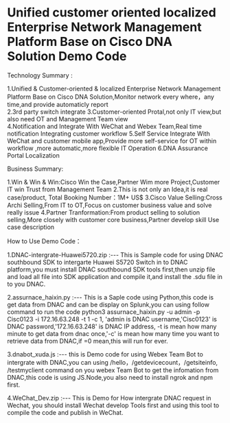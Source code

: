 # Unified customer oriented localized Enterprise Network Management Platform Base on Cisco DNA Solution Demo Code
Technology Summary :

1.Unified &amp; Customer-oriented &amp; localized Enterprise  Network Management Platform Base on Cisco DNA Solution,Monitor network every where，any time,and provide automaticly report  
2.3rd party switch integrate 
3.Customer-oriented Protal,not only IT view,but also need OT and Management Team view  
4.Notification and Integrate With WeChat and Webex Team,Real time notification Integrating customer workflow 
5.Self Service Integrate With WeChat and customer mobile app,Provide more self-service  for OT within workflow ,more automatic,more flexible IT Operation 
6.DNA Assurance Portal Localization

Business Summary:

1.Win &amp; Win &amp; Win:Cisco Win the Case,Partner Wim more Project,Customer IT win Trust from Management Team 
2.This is not only an Idea,it is real case/product, Total Booking Number：1M+ US$ 
3.Cisco Value Selling:Cross Archi Selling,From IT to OT,Focus on customer business value and solve really issue 
4.Partner Tranformation:From product selling to solution selling,More closely with customer core business,Partner develop skill Use case description  

How to Use Demo Code：

1.DNAC-intergrate-Huawei5720.zip :--- This is Sample code for using DNAC southbound SDK to intergarte Huawei S5720 Switch in to DNAC platform,you must install DNAC southbound SDK tools first,then unzip file and load all file into SDK application and compile it,and install the .sdu file in to you DNAC.

2.assurnace_haixin.py :--- This is a Saple code using Python,this code is get data from DNAC and can be display on Splunk,you can using follow command to run the code python3 assurnace_haixin.py -u admin -p Cisc0123 -i 172.16.63.248 -t 1 -c 1, 'admin is DNAC username,'Cisc0123' is DNAC password,'172.16.63.248' is DNAC IP address, -t is mean how many minute to get data from dnac once,'-c' is mean how many time you want to retrieve data from DNAC,if =0 mean,this will run for ever.

3.dnabot_xuda.js :--- this is Demo code for using Webex Team Bot to intergrate with DNAC,you can using /hello，/getdevicecount，/getsiteinfo,  /testmyclient command on you webex Team Bot to get the infomation from DNAC,this code is using JS.Node,you also need to install ngrok and npm first.

4.WeChat_Dev.zip :--- This is Demo for How intergrate DNAC request in Wechat, you should install Wechat develop Tools first and using this tool to compile the code and publish in WeChat.

